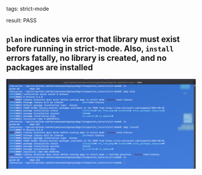 tags: strict-mode

result: PASS

## `plan` indicates via error that library must exist before running in strict-mode. Also, `install` errors fatally, no library is created, and no packages are installed

![output](output.png)
